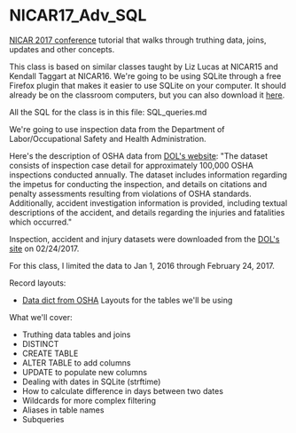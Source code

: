 # NICAR17_Adv_SQL
[NICAR 2017 conference](https://ire.org/conferences/nicar2017/) tutorial that walks through truthing data, joins, updates and other concepts.

This class is based on similar classes taught by Liz Lucas at NICAR15 and Kendall Taggart at NICAR16. We're going to be using SQLite through a free Firefox plugin that makes it easier to use SQLite on your computer. It should already be on the classroom computers, but you can also download it [here](https://addons.mozilla.org/en-US/firefox/addon/sqlite-manager/).

All the SQL for the class is in this file: SQL_queries.md

We're going to use inspection data from the Department of Labor/Occupational Safety and Health Administration.

Here's the description of OSHA data from [DOL's website](http://ogesdw.dol.gov/views/data_summary.php): "The dataset consists of inspection case detail for approximately 100,000 OSHA inspections conducted annually. The dataset includes information regarding the impetus for conducting the inspection, and details on citations and penalty assessments resulting from violations of OSHA standards. Additionally, accident investigation information is provided, including textual descriptions of the accident, and details regarding the injuries and fatalities which occurred."

Inspection, accident and injury datasets were downloaded from the [DOL's site](http://ogesdw.dol.gov/views/data_summary.php) on 02/24/2017.

For this class, I limited the data to Jan 1, 2016 through February 24, 2017.


Record layouts:
* [Data dict from OSHA](http://enforcedata.dol.gov/views/data_dictionary.php)
Layouts for the tables we'll be using

What we'll cover:

* Truthing data tables and joins
* DISTINCT
* CREATE TABLE
* ALTER TABLE to add columns
* UPDATE to populate new columns
* Dealing with dates in SQLite (strftime)
* How to calculate difference in days between two dates
* Wildcards for more complex filtering
* Aliases in table names
* Subqueries
